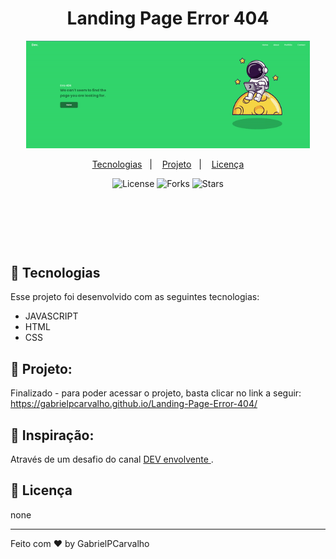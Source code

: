 <h1 align="center">
  Landing Page Error 404
</h1>

<p align="center">
  <img src="./img/gifProject.gif" width="90%">
</p>

<p align="center">
  <a href="#-tecnologias">Tecnologias</a>&nbsp;&nbsp;&nbsp;|&nbsp;&nbsp;&nbsp;
  <a href="#-projeto">Projeto</a>&nbsp;&nbsp;&nbsp;|&nbsp;&nbsp;&nbsp;
  <a href="#memo-licença">Licença</a>
</p>

<p align="center">
 <img  src="https://img.shields.io/static/v1?label=license&message=MIT&color=161e2f&labelColor=107770" alt="License">
 
  <img src="https://img.shields.io/github/forks/GabrielPCarvalho/Landing-Page-Error-404?label=forks&message=MIT&color=161e2f&labelColor=107770" alt="Forks">

  <img src="https://img.shields.io/github/stars/GabrielPCarvalho/Landing-Page-Error-404?label=stars&message=MIT&color=161e2f&labelColor=107770" alt="Stars">
</p>

<p align="center">
  <img alt="" src=".github/logo-plane.svg" width="10%">
</p>

<br>

<p align="center">
  <img alt="" src=".github/preview-desktop.png" width="100%">
</p>

## 🚀 Tecnologias

Esse projeto foi desenvolvido com as seguintes tecnologias:
- JAVASCRIPT
- HTML
- CSS

## 🚧 Projeto:

Finalizado - para poder acessar o projeto, basta clicar no link a seguir: https://gabrielpcarvalho.github.io/Landing-Page-Error-404/

## 🎨 Inspiração:

Através de um desafio do canal [ DEV envolvente ](https://www.youtube.com/channel/UCHdeMKUsEdHYQo79So0kbTw).

## :memo: Licença

none

---

Feito com ♥ by GabrielPCarvalho

